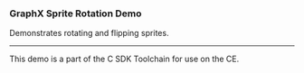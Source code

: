 ### GraphX Sprite Rotation Demo

Demonstrates rotating and flipping sprites.

---

This demo is a part of the C SDK Toolchain for use on the CE.

